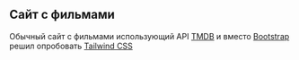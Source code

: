 ## Сайт с фильмами

Обычный сайт с фильмами использующий API [TMDB](https://www.themoviedb.org/) и вместо [Bootstrap](https://getbootstrap.com/) решил опробовать [Tailwind CSS](https://tailwindcss.com/)
